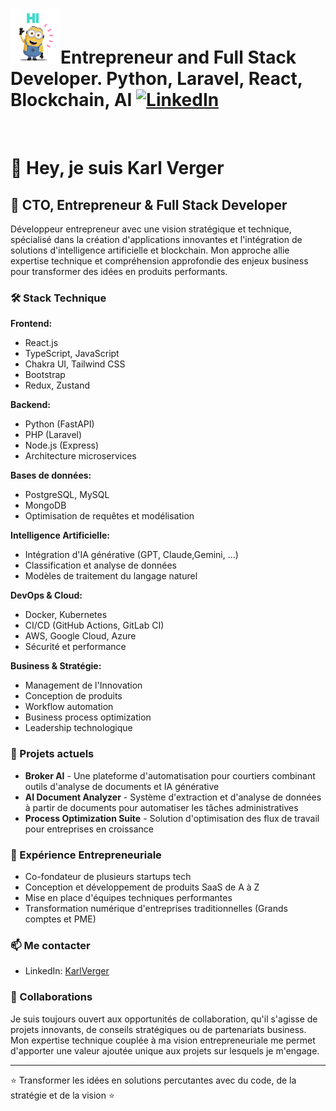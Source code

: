 # <img src="https://github.com/karlverger/karlverger/blob/main/minio-hi.gif" width="80px">**Entrepreneur and Full Stack Developer. Python, Laravel, React, Blockchain, AI**   [![LinkedIn](https://img.shields.io/badge/LinkedIn-%230077B5.svg?style=for-the-badge&logo=linkedin&logoColor=white)](https://www.linkedin.com/in/karlverger)
<br>

# 👋 Hey, je suis Karl Verger
## 🚀 CTO, Entrepreneur & Full Stack Developer

Développeur entrepreneur avec une vision stratégique et technique, spécialisé dans la création d'applications innovantes et l'intégration de solutions d'intelligence artificielle et blockchain. Mon approche allie expertise technique et compréhension approfondie des enjeux business pour transformer des idées en produits performants.

### 🛠️ Stack Technique

**Frontend:**
- React.js 
- TypeScript, JavaScript
- Chakra UI, Tailwind CSS
- Bootstrap
- Redux, Zustand

**Backend:**
- Python (FastAPI)
- PHP (Laravel)
- Node.js (Express)
- Architecture microservices

**Bases de données:**
- PostgreSQL, MySQL
- MongoDB
- Optimisation de requêtes et modélisation

**Intelligence Artificielle:**
- Intégration d'IA générative (GPT, Claude,Gemini, ...)
- Classification et analyse de données
- Modèles de traitement du langage naturel

**DevOps & Cloud:**
- Docker, Kubernetes
- CI/CD (GitHub Actions, GitLab CI)
- AWS, Google Cloud, Azure
- Sécurité et performance

**Business & Stratégie:**
- Management de l'Innovation
- Conception de produits
- Workflow automation
- Business process optimization
- Leadership technologique

### 🔭 Projets actuels

- **Broker AI** - Une plateforme d'automatisation pour courtiers combinant outils d'analyse de documents et IA générative
- **AI Document Analyzer** - Système d'extraction et d'analyse de données à partir de documents pour automatiser les tâches administratives
- **Process Optimization Suite** - Solution d'optimisation des flux de travail pour entreprises en croissance

### 💼 Expérience Entrepreneuriale

- Co-fondateur de plusieurs startups tech
- Conception et développement de produits SaaS de A à Z
- Mise en place d'équipes techniques performantes
- Transformation numérique d'entreprises traditionnelles (Grands comptes et PME)

### 📫 Me contacter

- LinkedIn: [KarlVerger](https://linkedin.com/in/karlverger)


### 🤝 Collaborations

Je suis toujours ouvert aux opportunités de collaboration, qu'il s'agisse de projets innovants, de conseils stratégiques ou de partenariats business. Mon expertise technique couplée à ma vision entrepreneuriale me permet d'apporter une valeur ajoutée unique aux projets sur lesquels je m'engage.

---

⭐️ Transformer les idées en solutions percutantes avec du code, de la stratégie et de la vision ⭐️



